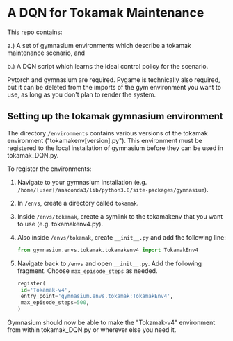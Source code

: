 
# A DQN for Tokamak Maintenance

This repo contains:

a.) A set of gymnasium environments which describe a tokamak maintenance scenario, and

b.) A DQN script which learns the ideal control policy for the scenario.

Pytorch and gymnasium are required. Pygame is technically also required, but it can be deleted from the imports of the gym environment you want to use, as long as you don't plan to render the system.

## Setting up the tokamak gymnasium environment

The directory `/environments` contains various versions of the tokamak environment ("tokamakenv[version].py"). This environment must be registered to the local installation of gymnasium before they can be used in tokamak_DQN.py.

To register the environments:

1. Navigate to your gymnasium installation (e.g. `/home/[user]/anaconda3/lib/python3.8/site-packages/gymnasium`).
2. In `/envs`, create a directory called `tokamak`.
3. Inside `/envs/tokamak`, create a symlink to the tokamakenv that you want to use (e.g. tokamakenv4.py).
4. Also inside `/envs/tokamak`, create `__init__.py` and add the following line:
    
    ```python
    from gymnasium.envs.tokamak.tokamakenv4 import TokamakEnv4
    ```

5. Navigate back to `/envs` and open `__init__.py`. Add the following fragment. Choose `max_episode_steps` as needed.
    
    ```python
    register(
     id='Tokamak-v4',
     entry_point='gymnasium.envs.tokamak:TokamakEnv4',
     max_episode_steps=500,
    )
    ```

Gymnasium should now be able to make the "Tokamak-v4" environment from within tokamak_DQN.py or wherever else you need it.




